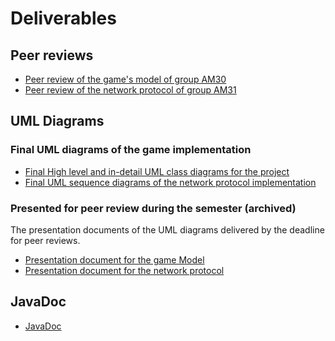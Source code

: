 # Deliverables
## Peer reviews 
- [Peer review of the game's model of group AM30](PEER_REVIEW_1_model_group_AM30.pdf)
- [Peer review of the network protocol of group AM31](PEER_REVIEW_2_network_group_AM31.pdf)

## UML Diagrams

### Final UML diagrams of the game implementation
 - [Final High level and in-detail UML class diagrams for the project](
uml_class_diagrams_final_implementation/README.md)
 - [Final UML sequence diagrams of the network protocol implementation](network_protocol.md)

### Presented for peer review during the semester (archived)
The presentation documents of the UML diagrams delivered by the deadline for peer reviews.
- [Presentation document for the game Model](archive/UML_presentation_document_AM21.pdf)
- [Presentation document for the network protocol](archive/NETWORK_presentation_document_AM21.pdf)


## JavaDoc
- [JavaDoc](https://frephs.github.io/IS24-AM21/)
